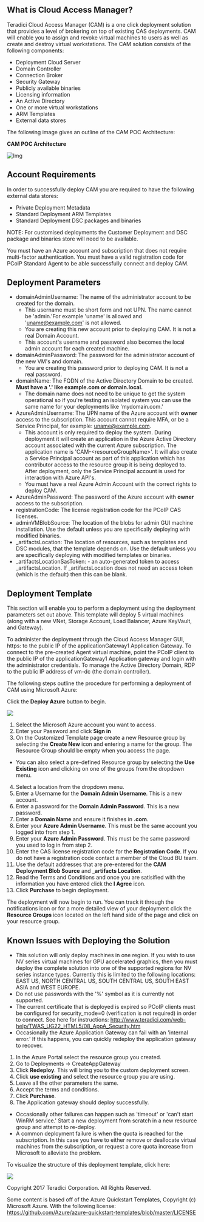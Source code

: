  ## What is Cloud Access Manager?
 Teradici Cloud Access Manager (CAM) is a one click deployment solution that provides a level of brokering on top of existing CAS deployments. CAM will enable you to assign and revoke virtual machines to users as well as create and destroy virtual workstations. The CAM solution consists of the following components:
 * Deployment Cloud Server
 * Domain Controller
 * Connection Broker
 * Security Gateway
 * Publicly available binaries
 * Licensing information
 * An Active Directory
 * One or more virtual workstations
 * ARM Templates
 * External data stores
 
The following image gives an outline of the CAM POC Architecture:

<b>CAM POC Architecture</b>

![Img](http://www.teradici.com/web-help/CAM/CAMPOCDiagram.png)

 ## Account Requirements
In order to successfully deploy CAM you are required to have the following external data stores:
* Private Deployment Metadata
* Standard Deployment ARM Templates
* Standard Deployment DSC packages and binaries

NOTE: For customised deployments the Customer Deployment and DSC package and binaries store will need to be available.

You must have an Azure account and subscription that does not require multi-factor authentication. You must have a valid registration code for PCoIP Standard Agent to be able successfully connect and deploy CAM.  

## Deployment Parameters
* domainAdminUsername: The name of the administrator account to be created for the domain.
  * This username must be short form and not UPN. The name cannot be 'admin.'For example 'uname' is allowed and 'uname@example.com' is not allowed.
  * You are creating this new account prior to deploying CAM. It is not a real Domain Account.  
  * This account's username and password also becomes the local admin account for each created machine.
* domainAdminPassword: The password for the administrator account of the new VM's and domain.
   * You are creating this password prior to deploying CAM. It is not a real password.
* domainName: The FQDN of the Active Directory Domain to be created. **Must have a '.' like example.com or domain.local.**
  * The domain name does not need to be unique to get the system operational so if you're testing an isolated system you can use the same name for your deployments like 'mydomain.com.'
* AzureAdminUsername: The UPN name of the Azure account with **owner** access to the subscription. This account cannot require MFA, or be a Service Principal, for example: uname@example.com.
  * This account is only required to deploy the system. During deployment it will create an application in the Azure Active Directory account associated with the current Azure subscription. The application name is 'CAM-\<resourceGroupName\>'. It will also create a Service Principal account as part of this application which has contributor access to the resource group it is being deployed to. After deployment, only the Service Principal account is used for interaction with Azure API's.
  * You must have a real Azure Admin Account with the correct rights to deploy CAM.
* AzureAdminPassword: The password of the Azure account with **owner** access to the subscription.
* registrationCode: The license registration code for the PCoIP CAS licenses.
* adminVMBlobSource: The location of the blobs for admin GUI machine installation. Use the default unless you are specifically deploying with modified binaries.
* \_artifactsLocation: The location of resources, such as templates and DSC modules, that the template depends on. Use the default unless you are specifically deploying with modified templates or binaries.
* \_artifactsLocationSasToken: - an auto-generated token to access _artifactsLocation. If _artifactsLocation does not need an access token (which is the default) then this can be blank.

 ## Deployment Template 
 This section will enable you to perform a deployment using the deployment parameters set out above.
 This template will deploy 5 virtual machines (along with a new VNet, Storage Account, Load Balancer, Azure KeyVault, and Gateway).

 To administer the deployment through the Cloud Access Manager GUI, https: to the public IP of the applicationGateway1 Application Gateway. To connect to the pre-created Agent virtual machine, point the PCoIP client to the public IP of the applicationGateway1 Application gateway and login with the administrator credentials. To manage the Active Directory Domain, RDP to the public IP address of vm-dc (the domain controller).

The following steps outline the procedure for performing a deployment of CAM using Microsoft Azure: 

 Click the <b> Deploy Azure </b> button to  begin.

<a target="_blank" href="https://portal.azure.com/#create/Microsoft.Template/uri/https%3A%2F%2Fraw.githubusercontent.com%2Fteradici%2Fdeploy%2Fmaster%2Fdev%2Fdomain-controller%2Fazuredeploy.json">
    <img src="http://azuredeploy.net/deploybutton.png"/>
</a>

1. Select the Microsoft Azure account you want to access.
1. Enter your Password and click <b>Sign in</b>
1. On the Customized Template page create a new Resource group by selecting the <b>Create New</b> icon and entering a name for the group. The Resource Group should be empty when you access the page.
* You can also select a pre-defined Resource group by selecting the <b>Use Existing</b> icon and clicking on one of the groups from the dropdown menu.

4. Select a location from the dropdown menu.
5. Enter a Username for the <b>Domain Admin Username</b>. This is a new account.
6. Enter a password for the <b>Domain Admin Password</b>. This is a new password.
7. Enter a <b>Domain Name</b> and ensure it finishes in <b>.com</b>.
8. Enter your <b>Azure Admin Username</b>. This must be the same account you logged into from step 1.
9. Enter your <b>Azure Admin Password</b>. This must be the same password you used to log in from step 2.
10. Enter the CAS license registration code for the <b>Registration Code</b>. If you do not have a registration code contact a member of the Cloud BU team.
11. Use the default addresses that are pre-entered for the <b>CAM Deployment Blob Source</b> and <b>_artifacts Location</b>. 
12. Read the Terms and Conditions and once you are satisified with the information you have entered click the <b> I Agree</b> icon.
13. Click <b>Purchase</b> to begin deployment.

The deployment will now begin to run. You can track it through the notifications icon or for a more detailed view of your deployment click the <b>Resource Groups </b> icon located on the left hand side of the page and click on your resource group.

## Known Issues with Deploying the Solution

* This solution will only deploy machines in one region. If you wish to use NV series virtual machines for GPU accelerated graphics, then you must deploy the complete solution into one of the supported regions for NV series instance types. Currently this is limited to the following locations: EAST US, NORTH CENTRAL US, SOUTH CENTRAL US, SOUTH EAST ASIA and WEST EUROPE.
* Do not use passwords with the '%' symbol as it is currently not supported.
* The current certificate that is deployed is expired so PCoIP clients must be configured for security_mode=0 (verification is not required) in order to connect. See here for instructions: http://www.teradici.com/web-help/TWAS_UG22_HTML5/08_AppA_Security.htm
* Occasionally the Azure Application Gateway can fail with an 'internal error.' If this happens, you can quickly redeploy the application gateway to recover.
 1. In the Azure Portal select the resource group you created.
 1. Go to Deployments -> CreateAppGateway
 1. Click <b>Redeploy</b>. This will bring you to the custom deployment screen.
 1. Click <b>use existing</b> and select the resource group you are using.
 1. Leave all the other parameters the same.
 1. Accept the terms and conditions.
 1. Click <b>Purchase</b>.
 1. The Application gateway should deploy successfully.
* Occasionally other failures can happen such as 'timeout' or 'can't start WinRM service.' Start a new deployment from scratch in a new resource group and attempt to re-deploy.
* A common deployment failure is when the quota is reached for the subscription. In this case you have to either remove or deallocate virtual machines from the subscription, or request a core quota increase from Microsoft to alleviate the problem.

        
To visualize the structure of this deployment template, click here:

<a target="_blank" href="http://armviz.io/#/?load=https%3A%2F%2Fraw.githubusercontent.com%2Fteradici%2Fdeploy%2Fmaster%2Fdev%2Fdomain-controller%2Fazuredeploy.json">
    <img src="http://armviz.io/visualizebutton.png"/>
</a>



Copyright 2017 Teradici Corporation. All Rights Reserved.

Some content is based off of the Azure Quickstart Templates, Copyright (c) Microsoft Azure. With the following license: https://github.com/Azure/azure-quickstart-templates/blob/master/LICENSE
